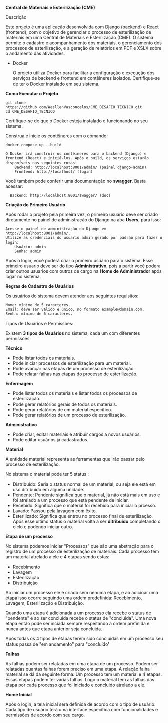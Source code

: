 **Central de Materiais e Esterilização (CME)**

Descrição

Este projeto é uma aplicação desenvolvida com Django (backend) e React (frontend), com o objetivo de gerenciar o processo de esterilização de materiais em uma Central de Materiais e Esterilização (CME). O sistema permite o cadastro e acompanhamento dos materiais, o gerenciamento dos processos de esterilização, e a geração de relatórios em PDF e XSLX sobre o andamento das atividades.

 * Docker

   O projeto utiliza Docker para facilitar a configuração e execução dos serviços de backend
   e frontend em contêineres isolados. Certifique-se de ter o Docker instalado em seu sistema.

**Como Executar o Projeto**

    git clone https://github.com/WesllenVasconcelos/CME_DESAFIO_TECNICO.git
    cd CME_DESAFIO_TECNICO

Certifique-se de que o Docker esteja instalado e funcionando no seu sistema.

Construa e inicie os contêineres com o comando:

    docker compose up --build

    O Docker irá construir os contêineres para o backend (Django) e frontend (React) e iniciá-los. Após o build, os serviços estarão disponíveis nas seguintes rotas:
        Backend: http://localhost:8001/admin/ (painel django-admin)
        Frontend: http://localhost/ (login)
        
Você também pode conferir uma documentação no **swagger**. Basta acessar:

      Backend: http://localhost:8001/swagger/ (doc)


**Criação do Primeiro Usuário**

Após rodar o projeto pela primeira vez, o primeiro usuário deve ser criado diretamente no painel de administração do Django na aba **Users**, para isso:

    Acesse o painel de administração do Django em http://localhost:8001/admin/.
    Utilize as credenciais do usuario admin gerado por padrão para fazer o login:
        Usuário: admin
        Senha: admin

Após o login, você poderá criar o primeiro usuário para o sistema. Esse primeiro usuario deve ser do tipo **Administrativo**, pois a partir você podera criar outros usuarios com outros de cargo na **Home de Administrador** após logar no sistema.

**Regras de Cadastro de Usuários**

Os usuários do sistema devem atender aos seguintes requisitos:

    Nome: mínimo de 5 caracteres.
    Email: deve ser válido e único, no formato example@domain.com.
    Senha: mínimo de 6 caracteres.

Tipos de Usuários e Permissões:

Existem **3 tipos de Usuários** no sistema, cada um com diferentes permissões:

**Técnico**

* Pode listar todos os materiais.
* Pode iniciar processos de esterilização para um material.
* Pode avançar nas etapas de um processo de esterilização.
* Pode relatar falhas nas etapas do processo de esterilização.

**Enfermagem**

* Pode listar todos os materiais e listar todos os processos de esterilização.
* Pode gerar relatórios gerais de todos os materiais.
* Pode gerar relatórios de um material específico.
* Pode gerar relatórios de um processo de esterilização.

**Administrativo**

* Pode criar, editar materiais e atribuir cargos a novos usuários.
* Pode editar usuários já cadastrados.

**Material**

A entidade material representa as ferramentas que irão passar pelo processo de esterilização. 

No sistema o material pode ter 5 status :

 * Distribuido: Seria o status normal de um material, ou seja ele está em uso ditribuido em alguma unidade.
 * Pendente: Pendente significa que o material, já não está mais em uso e foi atrelado a um processo que está pendente de iniciar.
 * Recebido: Significa que o material foi recebido para iniciar o prcesso.
 * Lavado: Passou pela lavagem com êxito.
 * Esterilizado: Significa que entrou no processo final de esterilização. Após esse ultimo status o material volta a ser **ditribuido**
   completando o ciclo e podendo iniciar outro.

**Etapa de um processo**

No sistema podemos iniciar "Processos" que são uma abstração para o registro de um processo de esterilização de materiais.
Cada processo tem um material atrelado a ele e 4 etapas sendo estas:

 * Recebimento
 * Lavagem
 * Esterilização
 * Distribuição

Ao iniciar um processo ele é criado sem nehuma etapa, e ao adicioar uma etapa isso ocorre seguindo uma ordem predefinida: Recebimento, Lavagem, Esterilização e Distribuição. 

Quando uma etapa é adicionada a um processo ela recebe o status de "pendente" e ao ser concluida recebe o status de "concluida". Uma nova etapa então pode ser inciada sempre respeitando a ordem prefinida e nunca antes que etapa anterior seja concluida.

Após todas os 4 tipos de etapas terem sido concluidas em um processo seu status passa de "em andamento" para "concluído'

**Falhas**

As falhas podem ser relatadas em uma etapa de um processo. Podem ser relatadas quantas falhas forem preciso em uma etapa. A relação falha material se dá da seguinte forma: 
Um processo tem um material e 4 etapas. Essas etapas podem ter várias falhas. Logo o material tem as falhas das etapa por cada processo que foi iniciado e concluido atrelado a ele.


**Home Inicial**

Após o login, a tela inicial será definida de acordo com o tipo de usuário. Cada tipo de usuário terá uma interface específica com funcionalidades e permissões de acordo com seu cargo.
